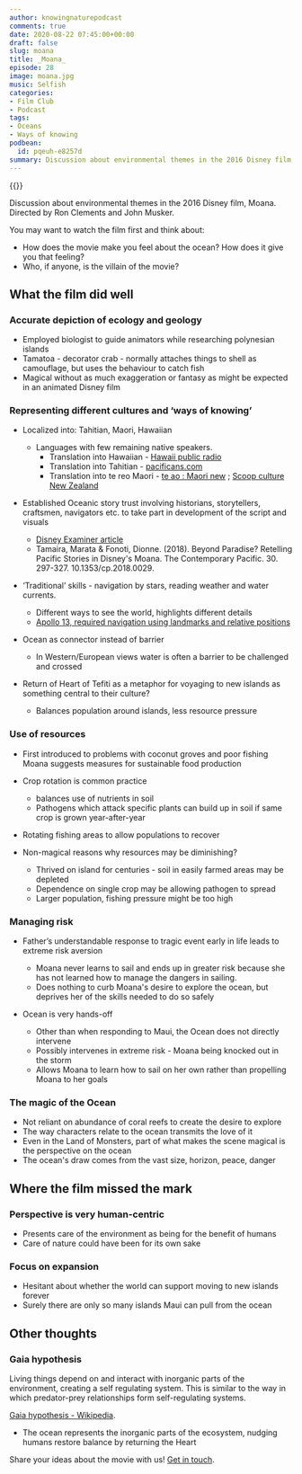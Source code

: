 ```yaml
---
author: knowingnaturepodcast
comments: true
date: 2020-08-22 07:45:00+00:00
draft: false
slug: moana
title: _Moana_
episode: 28
image: moana.jpg
music: Selfish
categories:
- Film Club
- Podcast
tags:
- Oceans
- Ways of knowing
podbean:
  id: pqeuh-e8257d
summary: Discussion about environmental themes in the 2016 Disney film, Moana. We discuss the ocean, representation, and depiction of indigenous knowledge and skills.
---
```


{{<film director="Ron Clements, John Musker, Don Hall"
  starring="Auli'i Cravalho(voice), Dwayne Johnson(voice), Rachel House(voice)"
  thumb="moana_poster.jpg"
  release-date="2016-11-14"
  runtime="1h47m"
  rating="G"
  imdb-link="https://www.imdb.com/title/tt3521164/">}}

Discussion about environmental themes in the 2016 Disney film, Moana. Directed
by Ron Clements and John Musker.

You may want to watch the film first and think about:

  * How does the movie make you feel about the ocean? How does it give you that feeling?
  * Who, if anyone, is the villain of the movie?

## What the film did well

### Accurate depiction of ecology and geology
  * Employed biologist to guide animators while researching polynesian islands
  * Tamatoa - decorator crab - normally attaches things to shell as camouflage, but uses the behaviour to catch fish
  * Magical without as much exaggeration or fantasy as might be expected in an animated Disney film

### Representing different cultures and ‘ways of knowing’

  * Localized into: Tahitian, Maori, Hawaiian
    * Languages with few remaining native speakers.
      * Translation into Hawaiian - [Hawaii public radio](https://www.hawaiipublicradio.org/post/inside-world-translating-disneys-moana#stream/0)
      * Translation into Tahitian - [pacificans.com](https://pacificans.com/what-a-tahitian-really-thinks-about-moana/)
      * Translation into te reo Maori - [te ao : Maori new](https://www.teaomaori.news/meet-translators-behind-moana-reo-maori) ; [Scoop culture New Zealand](https://www.scoop.co.nz/stories/CU1709/S00080/a-trio-to-translate-disneys-moana-into-te-reo-maori.htm)

  * Established Oceanic story trust involving historians, storytellers, craftsmen, navigators etc. to take part in development of the script and visuals
    * [Disney Examiner article](https://disneyexaminer.com/2016/11/02/disney-animation-created-an-oceanic-story-trust-to-make-sure-that-they-got-the-culture-right-in-moana/)
    * Tamaira, Marata & Fonoti, Dionne. (2018). Beyond Paradise? Retelling Pacific Stories in Disney's Moana. The Contemporary Pacific. 30. 297-327. 10.1353/cp.2018.0029. 

  * ‘Traditional’ skills - navigation by stars, reading weather and water currents.
    * Different ways to see the world, highlights different details
    * [Apollo 13, required navigation using landmarks and relative positions](https://www.universetoday.com/62763/13-things-that-saved-apollo-13-part-6-navigating-by-earths-terminator/)

  * Ocean as connector instead of barrier
    * In Western/European views water is often a barrier to be challenged and crossed

  * Return of Heart of Tefiti as a metaphor for voyaging to new islands as something central to their culture?
    * Balances population around islands, less resource pressure

### Use of resources

  * First introduced to problems with coconut groves and poor fishing Moana suggests measures for sustainable food production
  * Crop rotation is common practice
    * balances use of nutrients in soil
    * Pathogens which attack specific plants can build up in soil if same crop is grown year-after-year
  * Rotating fishing areas to allow populations to recover

  * Non-magical reasons why resources may be diminishing?
    * Thrived on island for centuries - soil in easily farmed areas may be depleted
    * Dependence on single crop may be allowing pathogen to spread
    * Larger population, fishing pressure might be too high

### Managing risk

  * Father’s understandable response to tragic event early in life leads to extreme risk aversion
    * Moana never learns to sail and ends up in greater risk because she has not learned how to manage the dangers in sailing.
    * Does nothing to curb Moana's desire to explore the ocean, but deprives her of the skills needed to do so safely

  * Ocean is very hands-off
    * Other than when responding to Maui, the Ocean does not directly intervene
    * Possibly intervenes in extreme risk - Moana being knocked out in the storm
    * Allows Moana to learn how to sail on her own rather than propelling Moana to her goals

### The magic of the Ocean

  * Not reliant on abundance of coral reefs to create the desire to explore
  * The way characters relate to the ocean transmits the love of it
  * Even in the Land of Monsters, part of what makes the scene magical is the perspective on the ocean
  * The ocean's draw comes from the vast size, horizon, peace, danger

## Where the film missed the mark

### Perspective is very human-centric

  * Presents care of the environment as being for the benefit of humans
  * Care of nature could have been for its own sake

### Focus on expansion

  * Hesitant about whether the world can support moving to new islands forever
  * Surely there are only so many islands Maui can pull from the ocean

## Other thoughts

### Gaia hypothesis

Living things depend on and interact with inorganic parts of the environment,
creating a self regulating system. This is similar to the way in which
predator-prey relationships form self-regulating systems.

[Gaia hypothesis - Wikipedia](https://en.wikipedia.org/wiki/Gaia_hypothesis).

  * The ocean represents the inorganic parts of the ecosystem, nudging humans restore balance by returning the Heart

Share your ideas about the movie with us! [Get in touch](/about).
